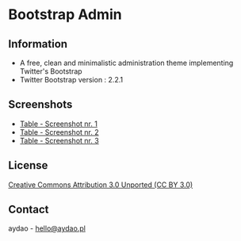 # Bootstrap Admin

## Information

* A free, clean and minimalistic administration theme implementing Twitter's Bootstrap
* Twitter Bootstrap version : 2.2.1

## Screenshots

* [Table - Screenshot nr. 1](https://github.com/aydao/Bootstrap-Admin/blob/master/screenshots/screenshot-table-1.png?raw=true)
* [Table - Screenshot nr. 2](https://github.com/aydao/Bootstrap-Admin/blob/master/screenshots/screenshot-table-2.png?raw=true)
* [Table - Screenshot nr. 3](https://github.com/aydao/Bootstrap-Admin/blob/master/screenshots/screenshot-table-3.png?raw=true)

## License

[Creative Commons Attribution 3.0 Unported (CC BY 3.0)](http://creativecommons.org/licenses/by/3.0/)

## Contact

aydao - hello@aydao.pl